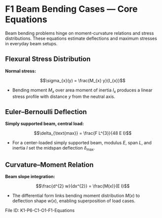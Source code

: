 # F1 Beam Bending Cases — Core Equations

Beam bending problems hinge on moment-curvature relations and stress distributions. These equations estimate deflections and maximum stresses in everyday beam setups.

## Flexural Stress Distribution
**Normal stress:**

$$\sigma_{x}(y) = \frac{M_{x} y}{I_{x}}$$

- Bending moment $M_{x}$ over area moment of inertia $I_{x}$ produces a linear stress profile with distance $y$ from the neutral axis.

## Euler–Bernoulli Deflection
**Simply supported beam, central load:**

$$\delta_{\text{max}} = \frac{F L^{3}}{48 E I}$$

- For a center-loaded simply supported beam, modulus $E$, span $L$, and inertia $I$ set the midspan deflection $\delta_{\text{max}}$.

## Curvature–Moment Relation
**Beam slope integration:**

$$\frac{d^{2} w}{dx^{2}} = \frac{M(x)}{E I}$$

- The differential form links bending moment distribution $M(x)$ to deflection shape $w(x)$, enabling superposition of load cases.

File ID: K1-P6-C1-O1-F1-Equations
